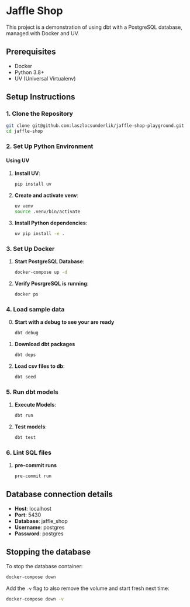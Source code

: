 # Jaffle Shop

This project is a demonstration of using dbt with a PostgreSQL database, managed with Docker and UV.

## Prerequisites

- Docker
- Python 3.8+
- UV (Universal Virtualenv)

## Setup Instructions

### 1. Clone the Repository

```bash
git clone git@github.com:laszlocsunderlik/jaffle-shop-playground.git
cd jaffle-shop
```

### 2. Set Up Python Environment

#### Using UV

1. **Install UV**:

   ```bash
   pip install uv
   ```

2. **Create and activate venv**:

   ```bash
   uv venv
   source .venv/bin/activate
   ```

3. **Install Python dependencies**:

   ```bash
   uv pip install -e .
   ```

### 3. Set Up Docker

1. **Start PostgreSQL Database**:

   ```bash
   docker-compose up -d
   ```

2. **Verify PosrgreSQL is running**:

   ```bash
   docker ps
   ```

### 4. Load sample data

0. **Start with a debug to see your are ready**

   ```bash
   dbt debug
   ```

1. **Download dbt packages**

   ```bash
   dbt deps
   ```

2. **Load csv files to db**:

   ```bash
   dbt seed
   ```

### 5. Run dbt models

1. **Execute Models**:

   ```bash
   dbt run
   ```

2. **Test models**:
   ```bash
   dbt test
   ```

### 6. Lint SQL files

1. **pre-commit runs**

   ```bash
   pre-commit run
   ```

## Database connection details

- **Host**: localhost
- **Port**: 5430
- **Database**: jaffle_shop
- **Username**: postgres
- **Password**: postgres

## Stopping the database

To stop the database container:

```bash
docker-compose down
```

Add the `-v` flag to also remove the volume and start fresh next time:

```bash
docker-compose down -v
```
